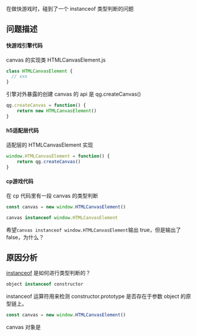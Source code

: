 在做快游戏时，碰到了一个 instanceof 类型判断的问题

## 问题描述

#### 快游戏引擎代码

canvas 的实现类 HTMLCanvasElement.js

```js
class HTMLCanvasElement {
  // xxx
}
```

引擎对外暴露的创建 canvas 的 api 是 qg.createCanvas\(\)

```js
qg.createCanvas = function() {
    return new HTMLCanvasElement()
}
```

#### h5适配层代码

适配层的 HTMLCanvasElement 实现

```js
window.HTMLCanvasElement = function() {
    return qg.createCanvas()
}
```

#### cp游戏代码

在 cp 代码里有一段 canvas 的类型判断

```js
const canvas = new window.HTMLCanvasElement()

canvas instanceof window.HTMLCanvasElement
```

希望`canvas instanceof window.HTMLCanvasElement`输出 true，但是输出了 false，为什么？

## 原因分析

[instanceof](https://developer.mozilla.org/zh-CN/docs/Web/JavaScript/Reference/Operators/instanceof) 是如何进行类型判断的？

```js
object instanceof constructor
```

instanceof 运算符用来检测 constructor.prototype 是否存在于参数 object 的原型链上。

```js
const canvas = new window.HTMLCanvasElement()
```

canvas 对象是

